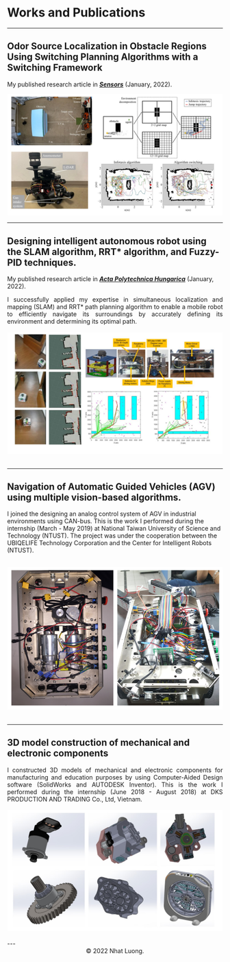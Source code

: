 # Works and Publications 
---

## Odor Source Localization in Obstacle Regions Using Switching Planning Algorithms with a Switching Framework

My published research article in [***Sensors***](https://www.mdpi.com/1424-8220/23/3/1140) (January, 2022).

<center><img src="images/cpt.jpg"/></center>

---
##  Designing intelligent autonomous robot using the SLAM algorithm, RRT* algorithm, and Fuzzy-PID techniques.

My published research article in [***Acta Polytechnica Hungarica***](http://acta.uni-obuda.hu/Mac_Lin_Huan_Nhat_Hoang_Hai_113.pdf) (January, 2022).

<div style="text-align: justify">I successfully applied my expertise in simultaneous localization and mapping (SLAM) and RRT* path planning algorithm to enable a mobile robot to efficiently navigate its surroundings by accurately defining its environment and determining its optimal path. </div>
<br>
<center><img src="images/rrt.png"/></center>
<br>

---
##  Navigation of Automatic Guided Vehicles (AGV) using multiple vision-based algorithms.

I joined the designing an analog control system of AGV in industrial environments using CAN-bus.
This is the work I performed during the internship (March - May 2019) at National Taiwan University of Science and Technology (NTUST). The project was under the cooperation between the UBIQELIFE Technology Corporation and the Center for Intelligent Robots (NTUST).

<br>
<center><img src="images/ntust.png"/></center>
<br>

---
## 3D model construction of mechanical and electronic components

<div style="text-align: justify"> I constructed 3D models of mechanical and electronic components for manufacturing and education purposes by using Computer-Aided Design software (SolidWorks and AUTODESK Inventor). This is the work I performed during the internship (June 2018 - August 2018) at DKS PRODUCTION AND TRADING Co., Ltd, Vietnam. </div>
<br>
<center><img src="images/mechanical.jpg"/></center>
<br>
---

<center>© 2022 Nhat Luong.</center>